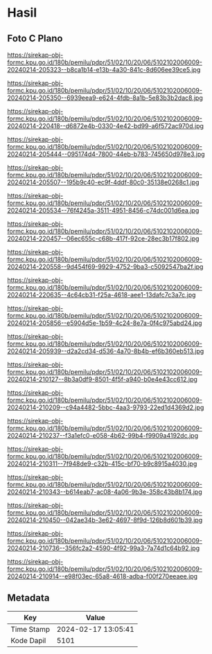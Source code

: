 # Hasil

## Foto C Plano

https://sirekap-obj-formc.kpu.go.id/180b/pemilu/pdpr/51/02/10/20/06/5102102006009-20240214-205323--b8ca1b14-e13b-4a30-841c-8d606ee39ce5.jpg

https://sirekap-obj-formc.kpu.go.id/180b/pemilu/pdpr/51/02/10/20/06/5102102006009-20240214-205350--6939eea9-e624-4fdb-8a1b-5e83b3b2dac8.jpg

https://sirekap-obj-formc.kpu.go.id/180b/pemilu/pdpr/51/02/10/20/06/5102102006009-20240214-220418--d6872e4b-0330-4e42-bd99-a6f572ac970d.jpg

https://sirekap-obj-formc.kpu.go.id/180b/pemilu/pdpr/51/02/10/20/06/5102102006009-20240214-205444--095174d4-7800-44eb-b783-745650d978e3.jpg

https://sirekap-obj-formc.kpu.go.id/180b/pemilu/pdpr/51/02/10/20/06/5102102006009-20240214-205507--195b9c40-ec9f-4ddf-80c0-35138e0268c1.jpg

https://sirekap-obj-formc.kpu.go.id/180b/pemilu/pdpr/51/02/10/20/06/5102102006009-20240214-205534--76f4245a-3511-4951-8456-c74dc001d6ea.jpg

https://sirekap-obj-formc.kpu.go.id/180b/pemilu/pdpr/51/02/10/20/06/5102102006009-20240214-220457--06ec655c-c68b-417f-92ce-28ec3b17f802.jpg

https://sirekap-obj-formc.kpu.go.id/180b/pemilu/pdpr/51/02/10/20/06/5102102006009-20240214-220558--9d454f69-9929-4752-9ba3-c5092547ba2f.jpg

https://sirekap-obj-formc.kpu.go.id/180b/pemilu/pdpr/51/02/10/20/06/5102102006009-20240214-220635--4c64cb31-f25a-4618-aee1-13dafc7c3a7c.jpg

https://sirekap-obj-formc.kpu.go.id/180b/pemilu/pdpr/51/02/10/20/06/5102102006009-20240214-205856--e5904d5e-1b59-4c24-8e7a-0f4c975abd24.jpg

https://sirekap-obj-formc.kpu.go.id/180b/pemilu/pdpr/51/02/10/20/06/5102102006009-20240214-205939--d2a2cd34-d536-4a70-8b4b-ef6b360eb513.jpg

https://sirekap-obj-formc.kpu.go.id/180b/pemilu/pdpr/51/02/10/20/06/5102102006009-20240214-210127--8b3a0df9-8501-4f5f-a940-b0e4e43cc612.jpg

https://sirekap-obj-formc.kpu.go.id/180b/pemilu/pdpr/51/02/10/20/06/5102102006009-20240214-210209--c94a4482-5bbc-4aa3-9793-22ed1d4369d2.jpg

https://sirekap-obj-formc.kpu.go.id/180b/pemilu/pdpr/51/02/10/20/06/5102102006009-20240214-210237--f3a1efc0-e058-4b62-99b4-f9909a4192dc.jpg

https://sirekap-obj-formc.kpu.go.id/180b/pemilu/pdpr/51/02/10/20/06/5102102006009-20240214-210311--7f948de9-c32b-415c-bf70-b9c8915a4030.jpg

https://sirekap-obj-formc.kpu.go.id/180b/pemilu/pdpr/51/02/10/20/06/5102102006009-20240214-210343--b614eab7-ac08-4a06-9b3e-358c43b8b174.jpg

https://sirekap-obj-formc.kpu.go.id/180b/pemilu/pdpr/51/02/10/20/06/5102102006009-20240214-210450--042ae34b-3e62-4697-8f9d-126b8d601b39.jpg

https://sirekap-obj-formc.kpu.go.id/180b/pemilu/pdpr/51/02/10/20/06/5102102006009-20240214-210736--356fc2a2-4590-4f92-99a3-7a74d1c64b92.jpg

https://sirekap-obj-formc.kpu.go.id/180b/pemilu/pdpr/51/02/10/20/06/5102102006009-20240214-210914--e98f03ec-65a8-4618-adba-f00f270eeaee.jpg


## Metadata

| Key        | Value               |
| ---------- | ------------------- |
| Time Stamp | 2024-02-17 13:05:41 |
| Kode Dapil | 5101                |



